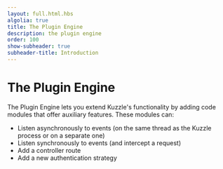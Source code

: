 ```yaml
---
layout: full.html.hbs
algolia: true
title: The Plugin Engine
description: the plugin engine
order: 100
show-subheader: true
subheader-title: Introduction
---
```



# The Plugin Engine

The Plugin Engine lets you extend Kuzzle's functionality by adding code modules that offer auxiliary features. These modules can:

- Listen asynchronously to events (on the same thread as the Kuzzle process or on a separate one)
- Listen synchronously to events (and intercept a request)
- Add a controller route
- Add a new authentication strategy